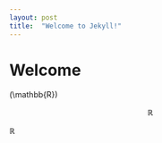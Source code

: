 ```yaml
---
layout: post
title:  "Welcome to Jekyll!"
---
```


# Welcome

\(\mathbb{R}\)

$$\mathbb{R}$$

$\mathbb{R}$